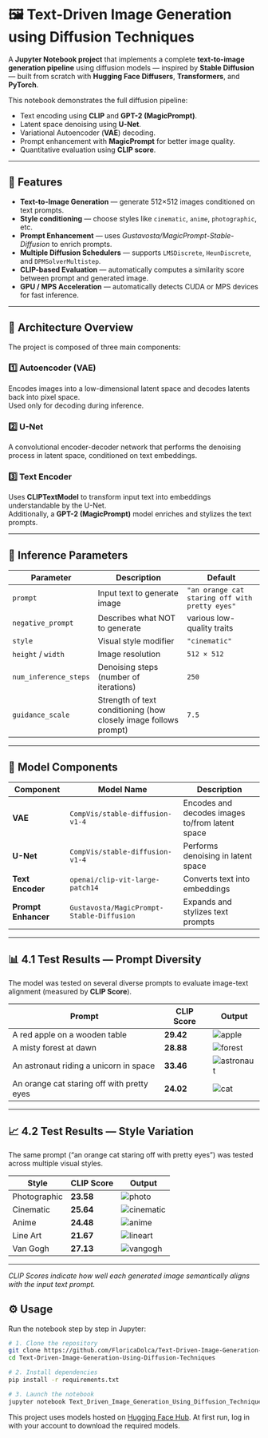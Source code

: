 # 🖼️ Text-Driven Image Generation using Diffusion Techniques

A **Jupyter Notebook project** that implements a complete **text-to-image generation pipeline** using diffusion models — inspired by **Stable Diffusion** — built from scratch with **Hugging Face Diffusers**, **Transformers**, and **PyTorch**.

This notebook demonstrates the full diffusion pipeline:
- Text encoding using **CLIP** and **GPT-2 (MagicPrompt)**.
- Latent space denoising using **U-Net**.
- Variational Autoencoder (**VAE**) decoding.
- Prompt enhancement with **MagicPrompt** for better image quality.
- Quantitative evaluation using **CLIP score**.

---
## 🚀 Features

-  **Text-to-Image Generation** — generate 512×512 images conditioned on text prompts.
-  **Style conditioning** — choose styles like `cinematic`, `anime`, `photographic`, etc.
-  **Prompt Enhancement** — uses *Gustavosta/MagicPrompt-Stable-Diffusion* to enrich prompts.
-  **Multiple Diffusion Schedulers** — supports `LMSDiscrete`, `HeunDiscrete`, and  `DPMSolverMultistep`.
-  **CLIP-based Evaluation** — automatically computes a similarity score between prompt and generated image.
-  **GPU / MPS Acceleration** — automatically detects CUDA or MPS devices for fast inference.

---
## 🧩 Architecture Overview

The project is composed of three main components:

### 1️⃣ Autoencoder (VAE)
Encodes images into a low-dimensional latent space and decodes latents back into pixel space.  
Used only for decoding during inference.

### 2️⃣ U-Net
A convolutional encoder-decoder network that performs the denoising process in latent space, conditioned on text embeddings.

### 3️⃣ Text Encoder
Uses **CLIPTextModel** to transform input text into embeddings understandable by the U-Net.  
Additionally, a **GPT-2 (MagicPrompt)** model enriches and stylizes the text prompts.

---

## 🧮 Inference Parameters

| Parameter | Description | Default |
|------------|-------------|----------|
| `prompt` | Input text to generate image | `"an orange cat staring off with pretty eyes"` |
| `negative_prompt` | Describes what NOT to generate | various low-quality traits |
| `style` | Visual style modifier | `"cinematic"` |
| `height` / `width` | Image resolution | `512 × 512` |
| `num_inference_steps` | Denoising steps (number of iterations) | `250` |
| `guidance_scale` | Strength of text conditioning (how closely image follows prompt) | `7.5` |

---

## 🧠 Model Components

| Component | Model Name | Description |
|------------|-------------|-------------|
| **VAE** | `CompVis/stable-diffusion-v1-4` | Encodes and decodes images to/from latent space |
| **U-Net** | `CompVis/stable-diffusion-v1-4` | Performs denoising in latent space |
| **Text Encoder** | `openai/clip-vit-large-patch14` | Converts text into embeddings |
| **Prompt Enhancer** | `Gustavosta/MagicPrompt-Stable-Diffusion` | Expands and stylizes text prompts |

---

## 📊 4.1 Test Results — Prompt Diversity

The model was tested on several diverse prompts to evaluate image-text alignment (measured by **CLIP Score**).

| Prompt | CLIP Score | Output |
|---------|-------------|--------|
| A red apple on a wooden table | **29.42** | ![apple](results/prompt_diversity/red_apple.jpg) |
| A misty forest at dawn | **28.88** | ![forest](results/prompt_diversity/misty_forest.jpg) |
| An astronaut riding a unicorn in space | **33.46** | ![astronaut](results/prompt_diversity/astronaut_unicorn.jpg) |
| An orange cat staring off with pretty eyes | **24.02** | ![cat](results/prompt_diversity/orange_cat.jpg) |

---

## 📈 4.2 Test Results — Style Variation

The same prompt (“an orange cat staring off with pretty eyes”) was tested across multiple visual styles.

| Style | CLIP Score | Output |
|--------|-------------|--------|
| Photographic | **23.58** | ![photo](results/style_variation/cat_photographic.jpg) |
| Cinematic | **25.64** | ![cinematic](results/style_variation/cat_cinematic.jpg) |
| Anime | **24.48** | ![anime](results/style_variation/cat_anime.jpg) |
| Line Art | **21.67** | ![lineart](results/style_variation/cat_line_art.jpg) |
| Van Gogh | **27.13** | ![vangogh](results/style_variation/cat_van_gogh.jpg) |

---

 *CLIP Scores indicate how well each generated image semantically aligns with the input text prompt.*

## ⚙️ Usage
Run the notebook step by step in Jupyter: 
```bash
# 1. Clone the repository
git clone https://github.com/FloricaDolca/Text-Driven-Image-Generation-Using-Diffusion-Techniques.git
cd Text-Driven-Image-Generation-Using-Diffusion-Techniques

# 2. Install dependencies
pip install -r requirements.txt

# 3. Launch the notebook
jupyter notebook Text_Driven_Image_Generation_Using_Diffusion_Techniques.ipynb
```
This project uses models hosted on [Hugging Face Hub](https://huggingface.co/). 
At first run, log in with your account to download the required models.





